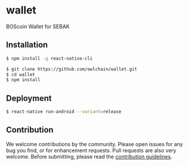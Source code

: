 # wallet
BOScoin Wallet for SEBAK

## Installation

```sh
$ npm install -g react-native-cli

$ git clone https://github.com/owlchain/wallet.git
$ cd wallet
$ npm install
```

## Deployment

```sh
$ react-native run-android --variant=release
```

## Contribution

We welcome contributions by the community. Please open issues for any bug you find, or for enhancement requests. Pull requests are also very welcome. Before submitting, please read the [contribution guidelines](CONTRIBUTING.md).
